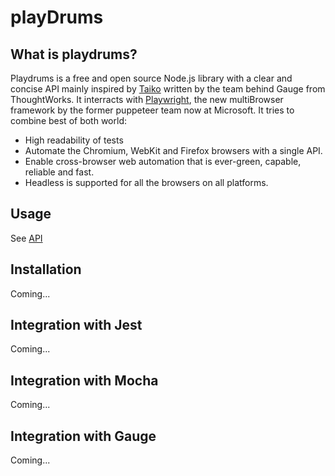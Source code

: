 # playDrums

## What is playdrums?
Playdrums is a free and open source Node.js library with a clear and concise API mainly inspired by [Taiko](https://taiko.dev/) written by the team behind Gauge from ThoughtWorks.
It interracts with [Playwright](https://github.com/microsoft/playwright/), the new multiBrowser framework by the former puppeteer team now at Microsoft.
It tries to combine best of both world:
* High readability of tests
* Automate the Chromium, WebKit and Firefox browsers with a single API. 
* Enable cross-browser web automation that is ever-green, capable, reliable and fast.
* Headless is supported for all the browsers on all platforms.

## Usage
See [API](https://github.com/sarut0bi/playDrums/blob/master/api.md)

## Installation
Coming...

## Integration with Jest
Coming...

## Integration with Mocha
Coming...

## Integration with Gauge
Coming...